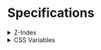 # Specifications

<details>
<summary>Z-Index</summary>
<div>

| Z-Index | Entity |
| --: | --- |
| 129 | header logo (`header.scss/#header-logo`) |
| 128 | header title (`header.scss/#header-logo::after`) |
| 127 | header bg (`header.scss/#header-bg`) |
| 126 | drawer menu bg (`header.scss/#drawer-menu-bg`) |
| -1 | fixed bg (`global.css/html::before`) |

</div>
</details>

<details>
<summary>CSS Variables</summary>
<div>

| Name | Description | Usable area |
| --: | --- | --- |
| `--max-vh001` | viewport max height ever * 0.01 (realtime update) | all |

</div>
</details>
